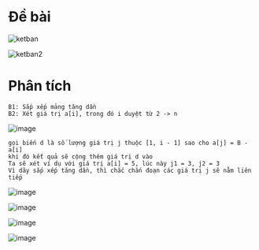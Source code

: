 # Đề bài
![ketban](https://github.com/VanHoang110802/Competitive_Programming/assets/108053955/32764caf-a298-47ca-98fb-790d3625aa42)

![ketban2](https://github.com/VanHoang110802/Competitive_Programming/assets/108053955/db3b804a-89c8-41d8-9817-19705d7565e1)

# Phân tích
```
B1: Sắp xếp mảng tăng dần
B2: Xét giá trị a[i], trong đó i duyệt từ 2 -> n

```
![image](https://github.com/VanHoang110802/Competitive_Programming/assets/108053955/555464f7-e966-4477-92eb-7082a453aa95)

```
gọi biến d là số lượng giá trị j thuộc [1, i - 1] sao cho a[j] = B - a[i]
khi đó kết quả sẽ cộng thêm giá trị d vào
Ta sẽ xét ví dụ với giá trị a[i] = 5, lúc này j1 = 3, j2 = 3
Vì dãy sắp xếp tăng dần, thì chắc chắn đoạn các giá trị j sẽ nằm liên tiếp

```
![image](https://github.com/VanHoang110802/Competitive_Programming/assets/108053955/94031c0e-53b4-48a6-b2ea-2a2a6f921fa0)

![image](https://github.com/VanHoang110802/Competitive_Programming/assets/108053955/65d78c65-ca28-4a6a-98f6-ea0c7880c037)

![image](https://github.com/VanHoang110802/Competitive_Programming/assets/108053955/353c9a1f-1e60-46cf-b492-7c429bd2b730)

![image](https://github.com/VanHoang110802/Competitive_Programming/assets/108053955/2737fc4b-cd30-4172-b0d4-7f1a1e27179a)

